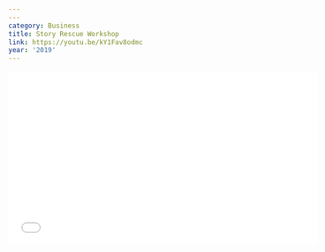 ```yaml
---
---
category: Business
title: Story Rescue Workshop
link: https://youtu.be/kY1Fav8odmc
year: '2019'
---
```

<iframe width="560" height="315" src="{{ page.link }}" frameborder="0" allowfullscreen></iframe>

